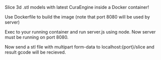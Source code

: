 Slice 3d .stl models with latest CuraEngine inside a Docker container!

Use Dockerfile to build the image (note that port 8080 will be used by server)

Exec to your running container and run server.js using node. Now server must be running on port 8080.

Now send a stl file with multipart form-data to localhost:{port}/slice and result gcode will be recieved.

